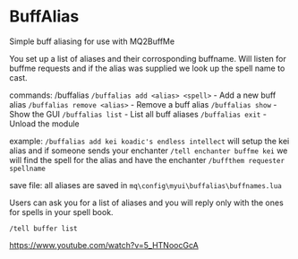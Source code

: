 # BuffAlias

Simple buff aliasing for use with MQ2BuffMe

You set up a list of aliases and their corrosponding buffname.
Will listen for buffme requests and if the alias was supplied we look up the spell name to cast.

commands: /buffalias
`/buffalias add <alias> <spell>` - Add a new buff alias
`/buffalias remove <alias>` - Remove a buff alias
`/buffalias show` - Show the GUI
`/buffalias list` - List all buff aliases
`/buffalias exit` - Unload the module

example: `/buffalias add kei koadic's endless intellect`
will setup the kei alias and if someone sends your enchanter `/tell enchanter buffme kei`
we will find the spell for the alias and have the enchanter `/buffthem requester spellname`

save file: all aliases are saved in `mq\config\myui\buffalias\buffnames.lua`

Users can ask you for a list of aliases and you will reply only with the ones for spells in your spell book.

`/tell buffer list`

https://www.youtube.com/watch?v=5_HTNoocGcA
